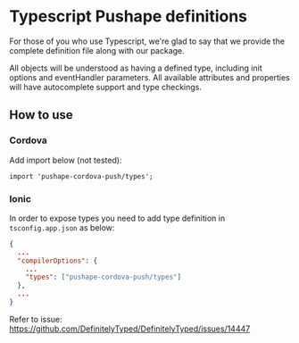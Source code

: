 # Typescript Pushape definitions

For those of you who use Typescript, we're glad to say that we provide the complete definition file along with our package.

All objects will be understood as having a defined type, including init options and eventHandler parameters.
All available attributes and properties will have autocomplete support and type checkings.

## How to use

### Cordova

Add import below (not tested):

```TS
import 'pushape-cordova-push/types';
```

### Ionic

In order to expose types you need to add type definition in `tsconfig.app.json` as below:

```JSON
{
  ...
  "compilerOptions": {
    ...
    "types": ["pushape-cordova-push/types"]
  },
  ...
}
```

Refer to issue: https://github.com/DefinitelyTyped/DefinitelyTyped/issues/14447